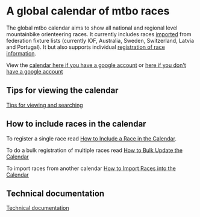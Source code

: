 # A global calendar of mtbo races

The global mtbo calendar aims to show all national and regional level mountainbike orienteering races.
It currently includes races [imported]((./docs/import.md)) from federation fixture lists (currently IOF, Australia, Sweden, Switzerland, Latvia and Portugal).
It but also supports individual [registration of race information](./docs/register.md).

View the [calendar here if you have a google account](https://calendar.google.com/calendar?cid=Y2t0cHI5cDA4b3IxMmcwODIwZzgza2NlMG9AZ3JvdXAuY2FsZW5kYXIuZ29vZ2xlLmNvbQ)
or [here if you don't have a google account](https://calendar.google.com/calendar/embed?src=cktpr9p08or12g0820g83kce0o%40group.calendar.google.com)

## Tips for viewing the calendar
[Tips for viewing and searching](./docs/view.md)

## How to include races in the calendar
To register a single race read [How to Include a Race in the Calendar](./docs/register.md).

To do a bulk registration of multiple races read [How to Bulk Update the Calendar](./docs/bulk.md)

To import races from another calendar [How to Import Races into the Calendar](./docs/import.md)

## Technical documentation
[Technical documentation](./docs/technical.md)




